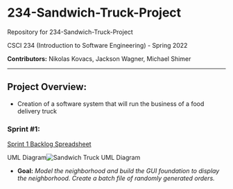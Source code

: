 # 234-Sandwich-Truck-Project

Repository for 234-Sandwich-Truck-Project

CSCI 234 (Introduction to Software Engineering) - Spring 2022

**Contributors:** Nikolas Kovacs, Jackson Wagner, Michael Shimer



---
## Project Overview:

- Creation of a software system that will run the business of a food delivery truck

### Sprint #1: 
[Sprint 1 Backlog Spreadsheet](https://docs.google.com/spreadsheets/d/1dCywnvdkOuftok5vNE39xSt9anSWkck5EAbAx4W9aYU/edit?usp=sharing)
 
UML Diagram![Sandwich Truck UML Diagram](https://user-images.githubusercontent.com/78323388/155171477-50b8818a-f18e-47ba-86a8-027e0e0f30be.png)
 
 - **Goal:** _Model the neighborhood and build the GUI foundation to display the neighborhood. Create a batch file of randomly generated orders._  
 
